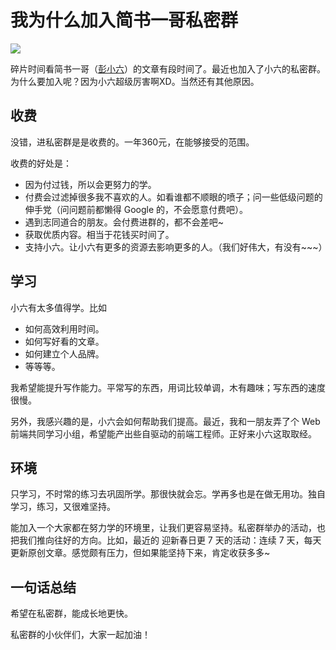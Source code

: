 # 我为什么加入简书一哥私密群
![](http://upload-images.jianshu.io/upload_images/16777-5d778ed77fe840d0.jpeg?imageMogr2/auto-orient/strip%7CimageView2/2/w/1240)

碎片时间看简书一哥（[彭小六](http://www.jianshu.com/p/614266678498)）的文章有段时间了。最近也加入了小六的私密群。为什么要加入呢？因为小六超级厉害啊XD。当然还有其他原因。


## 收费
没错，进私密群是是收费的。一年360元，在能够接受的范围。

收费的好处是：
* 因为付过钱，所以会更努力的学。
* 付费会过滤掉很多我不喜欢的人。如看谁都不顺眼的喷子；问一些低级问题的伸手党（问问题前都懒得 Google 的，不会愿意付费吧）。
* 遇到志同道合的朋友。会付费进群的，都不会差吧~
* 获取优质内容。相当于花钱买时间了。
* 支持小六。让小六有更多的资源去影响更多的人。（我们好伟大，有没有~~~）

## 学习
小六有太多值得学。比如
* 如何高效利用时间。
* 如何写好看的文章。
* 如何建立个人品牌。
* 等等等。

我希望能提升写作能力。平常写的东西，用词比较单调，木有趣味；写东西的速度很慢。

另外，我感兴趣的是，小六会如何帮助我们提高。最近，我和一朋友弄了个 Web 前端共同学习小组，希望能产出些自驱动的前端工程师。正好来小六这取取经。

## 环境
只学习，不时常的练习去巩固所学。那很快就会忘。学再多也是在做无用功。独自学习，练习，又很难坚持。

能加入一个大家都在努力学的环境里，让我们更容易坚持。私密群举办的活动，也把我们推向往好的方向。比如，最近的 迎新春日更 7 天的活动：连续 7 天，每天更新原创文章。感觉颇有压力，但如果能坚持下来，肯定收获多多~

## 一句话总结
希望在私密群，能成长地更快。

私密群的小伙伴们，大家一起加油！